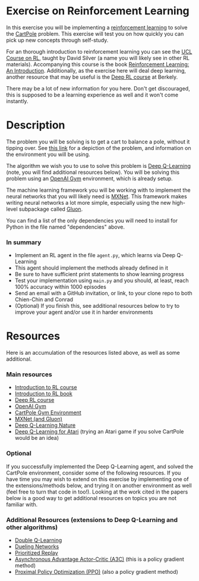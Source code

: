 # Exercise on Reinforcement Learning
In this exercise you will be implementing a [reinforcement learning](https://en.wikipedia.org/wiki/Reinforcement_learning)
to solve the [CartPole](https://gym.openai.com/envs/CartPole-v0/) problem.
This exercise will test you on how quickly you can pick up new concepts through self-study.

For an thorough introduction to reinforcement learning you can see the 
[UCL Course on RL](http://www0.cs.ucl.ac.uk/staff/d.silver/web/Teaching.html),
taught by David Silver (a name you will likely see in other RL materials). Accompanying this
course is the book [Reinforcement Learning: An Introduction](http://incompleteideas.net/book/the-book-2nd.html).
Additionally, as the exercise here will deal deep learning, another resource that may be useful
is the [Deep RL course](http://rll.berkeley.edu/deeprlcourse/) at Berkely.

There may be a lot of new information for you here. Don't get discouraged, this is supposed
to be a learning experience as well and it won't come instantly.

# Description
The problem you will be solving is to get a cart to balance a pole, without it
tipping over. See [this link](https://gym.openai.com/envs/CartPole-v0/) for
a depiction of the problem, and information on the environment you will be using.

The algorithm we wish you to use to solve this problem is [Deep Q-Learning](http://www.davidqiu.com:8888/research/nature14236.pdf) (note,
you will find additional resources below). You will be solving this problem using an [OpenAI Gym](https://gym.openai.com/) environment,
which is already setup.

The machine learning framework you will be working with to implement the neural networks that you will likely
need is [MXNet](https://mxnet.incubator.apache.org/). This framework makes writing neural networks a lot
more simple, especially using the new high-level subpackage called [Gluon](https://mxnet.incubator.apache.org/gluon/index.html).

You can find a list of the only dependencies you will need to install for Python in the file named "dependencies" above.

### In summary
- Implement an RL agent in the file `agent.py`, which learns via Deep Q-Learning
- This agent should implement the methods already defined in it
- Be sure to have sufficient print statements to show learning progress
- Test your implementation using `main.py` and you should, at least, reach 100% accuracy within 1000 episodes
- Send an email with a GitHub invitation, or link, to your clone repo to both Chien-Chin and Conrad
- (Optional) If you finish this, see additional resources below to try to improve your agent and/or use it in harder environments


# Resources
Here is an accumulation of the resources listed above, as well as some additional.

### Main resources
- [Introduction to RL course](http://www0.cs.ucl.ac.uk/staff/d.silver/web/Teaching.html)
- [Introduction to RL book](http://incompleteideas.net/book/the-book-2nd.html)
- [Deep RL course](http://rll.berkeley.edu/deeprlcourse/)
- [OpenAI Gym](https://gym.openai.com/)
- [CartPole Gym Environment](https://gym.openai.com/envs/CartPole-v0/)
- [MXNet (and Gluon)](https://mxnet.incubator.apache.org/)
- [Deep Q-Learning Nature](http://www.davidqiu.com:8888/research/nature14236.pdf)
- [Deep Q-Learning for Atari](https://arxiv.org/abs/1312.5602) (trying an Atari game if you solve CartPole would be an idea)

### Optional
If you successfully implemented the Deep Q-Learning agent, and solved the CartPole environment, consider some
of the following resources. If you have time you may wish to extend on this exercise by implementing one of the extensions/methods below, and
trying it on another environment as well (feel free to turn that code in too!). Looking at the work cited in the papers below
is a good way to get additional resources on topics you are not familiar with.

### Additional Resources (extensions to Deep Q-Learning and other algorithms)
- [Double Q-Learning](https://arxiv.org/abs/1509.06461)
- [Dueling Networks](https://arxiv.org/abs/1511.06581)
- [Prioritized Replay](https://arxiv.org/abs/1511.05952)
- [Asynchronous Advantage Actor-Critic (A3C)](https://arxiv.org/abs/1602.01783) (this is a policy gradient method)
- [Proximal Policy Optimization (PPO)](https://arxiv.org/abs/1707.06347) (also a policy gradient method)
